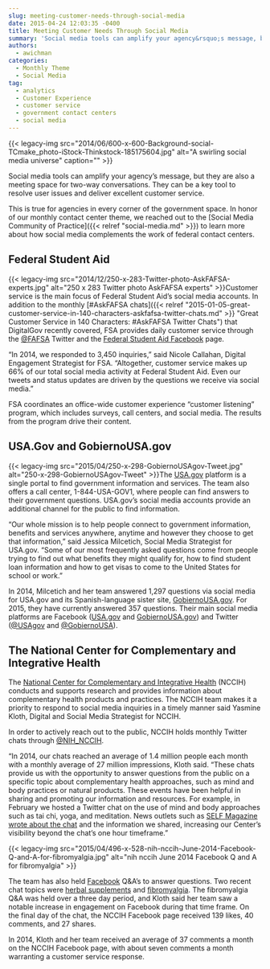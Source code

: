 ```yaml
---
slug: meeting-customer-needs-through-social-media
date: 2015-04-24 12:03:35 -0400
title: Meeting Customer Needs Through Social Media
summary: 'Social media tools can amplify your agency&rsquo;s message, but they are also a meeting space for two-way conversations. They can be a key tool to resolve user issues and deliver excellent customer service. This is true for agencies in every corner of the government space. In honor of our monthly contact center theme, we reached'
authors:
  - awichman
categories:
  - Monthly Theme
  - Social Media
tag:
  - analytics
  - Customer Experience
  - customer service
  - government contact centers
  - social media
---
```


{{< legacy-img src="2014/06/600-x-600-Background-social-TCmake_photo-iStock-Thinkstock-185175604.jpg" alt="A swirling social media universe" caption="" >}} 

Social media tools can amplify your agency’s message, but they are also a meeting space for two-way conversations. They can be a key tool to resolve user issues and deliver excellent customer service.

This is true for agencies in every corner of the government space. In honor of our monthly contact center theme, we reached out to the [Social Media Community of Practice]({{< relref "social-media.md" >}}) to learn more about how social media complements the work of federal contact centers.

## Federal Student Aid

{{< legacy-img src="2014/12/250-x-283-Twitter-photo-AskFAFSA-experts.jpg" alt="250 x 283 Twitter photo AskFAFSA experts" >}}Customer service is the main focus of Federal Student Aid’s social media accounts. In addition to the monthly [#AskFAFSA chats]({{< relref "2015-01-05-great-customer-service-in-140-characters-askfafsa-twitter-chats.md" >}} "Great Customer Service in 140 Characters: #AskFAFSA Twitter Chats") that DigitalGov recently covered, FSA provides daily customer service through the [@FAFSA](https://twitter.com/FAFSA) Twitter and the [Federal Student Aid Facebook](https://www.facebook.com/FederalStudentAid) page.

“In 2014, we responded to 3,450 inquiries,” said Nicole Callahan, Digital Engagement Strategist for FSA. “Altogether, customer service makes up 66% of our total social media activity at Federal Student Aid. Even our tweets and status updates are driven by the questions we receive via social media.”

FSA coordinates an office-wide customer experience “customer listening” program, which includes surveys, call centers, and social media. The results from the program drive their content.

## USA.Gov and GobiernoUSA.gov

{{< legacy-img src="2015/04/250-x-298-GobiernoUSAgov-Tweet.jpg" alt="250-x-298-GobiernoUSAgov-Tweet" >}}The [USA.gov](http://www.usa.gov/) platform is a single portal to find government information and services. The team also offers a call center, 1-844-USA-GOV1, where people can find answers to their government questions. USA.gov’s social media accounts provide an additional channel for the public to find information.

“Our whole mission is to help people connect to government information, benefits and services anywhere, anytime and however they choose to get that information,” said Jessica Milcetich, Social Media Strategist for USA.gov. “Some of our most frequently asked questions come from people trying to find out what benefits they might qualify for, how to find student loan information and how to get visas to come to the United States for school or work.”

In 2014, Milcetich and her team answered 1,297 questions via social media for USA.gov and its Spanish-language sister site, [GobiernoUSA.gov](http://www.usa.gov/gobiernousa/). For 2015, they have currently answered 357 questions. Their main social media platforms are Facebook ([USA.gov](https://www.facebook.com/USAgov) and [GobiernoUSA.gov](https://www.facebook.com/GobiernoUSA)) and Twitter ([@USAgov](https://twitter.com/usagov) and [@GobiernoUSA](https://twitter.com/GobiernoUSA/)).

## The National Center for Complementary and Integrative Health

The [National Center for Complementary and Integrative Health](https://nccih.nih.gov/) (NCCIH) conducts and supports research and provides information about complementary health products and practices. The NCCIH team makes it a priority to respond to social media inquiries in a timely manner said Yasmine Kloth, Digital and Social Media Strategist for NCCIH.

In order to actively reach out to the public, NCCIH holds monthly Twitter chats through [@NIH_NCCIH](https://twitter.com/NIH_NCCIH).

“In 2014, our chats reached an average of 1.4 million people each month with a monthly average of 27 million impressions, Kloth said. “These chats provide us with the opportunity to answer questions from the public on a specific topic about complementary health approaches, such as mind and body practices or natural products. These events have been helpful in sharing and promoting our information and resources. For example, in February we hosted a Twitter chat on the use of mind and body approaches such as tai chi, yoga, and meditation. News outlets such as [SELF Magazine wrote about the chat](http://www.self.com/flash/fitness-blog/2015/02/yoga-meditation-benefits-popularity/) and the information we shared, increasing our Center’s visibility beyond the chat’s one hour timeframe.”

{{< legacy-img src="2015/04/496-x-528-nih-nccih-June-2014-Facebook-Q-and-A-for-fibromyalgia.jpg" alt="nih nccih June 2014 Facebook Q and A for fibromyalgia" >}}

The team has also held [Facebook](https://www.facebook.com/nih.nccih) Q&A’s to answer questions. Two recent chat topics were [herbal supplements](https://www.facebook.com/nih.nccih/photos/pb.112540168769210.-2207520000.1427300926./580110798678809/?type=3&theater) and [fibromyalgia](https://www.facebook.com/nih.nccih/photos/pb.112540168769210.-2207520000.1427300856./766113140078573/?type=3&theater). The fibromyalgia Q&A was held over a three day period, and Kloth said her team saw a notable increase in engagement on Facebook during that time frame. On the final day of the chat, the NCCIH Facebook page received 139 likes, 40 comments, and 27 shares.

In 2014, Kloth and her team received an average of 37 comments a month on the NCCIH Facebook page, with about seven comments a month warranting a customer service response.